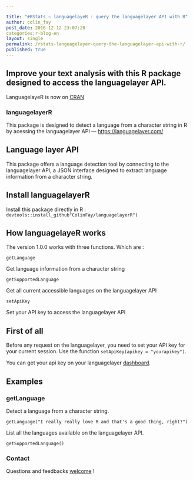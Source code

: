 ```yaml
---

title: "#RStats — languagelayeR : query the languagelayer API with R"
author: colin_fay
post_date: 2016-12-12 23:07:28
categories:r-blog-en
layout: single
permalink: /rstats-languagelayer-query-the-languagelayer-api-with-r/
published: true
---
```

## Improve your text analysis with this R package designed to access the languagelayer API.<!--more-->
LanguagelayeR is now on <a href="https://cran.r-project.org/package=languagelayeR">CRAN</a>

### languagelayerR
This package is designed to detect a language from a character string in R by acessing the languagelayer API — <a href="https://languagelayer.com/">https://languagelayer.com/</a>

## Language layer API
This package offers a language detection tool by connecting to the languagelayer API, a JSON interface designed to extract language information from a character string.

## Install languagelayerR
Install this package directly in R : `devtools::install_github"ColinFay/languagelayerR")`
## How languagelayeR works
The version 1.0.0 works with three functions. Which are :

```{r} 
getLanguage
``` 

Get language information from a character string

```{r} 
getSupportedLanguage
``` 

Get all current accessible languages on the languagelayer API

```{r} 
setApiKey
``` 
Set your API key to access the languagelayer API

## First of all
Before any request on the languagelayer, you need to set your API key for your current session. Use the function `setApiKey(apikey = "yourapikey")`.

You can get your api key on your languagelayer <a href="https://languagelayer.com/dashboard">dashboard</a>.

## Examples
### getLanguage
Detect a language from a character string.

```{r}
getLanguage("I really really love R and that's a good thing, right?")
```

List all the languages available on the languagelayer API.
```{r}
getSupportedLanguage()
```
### Contact

Questions and feedbacks <a href="mailto:contact@colinfay.me">welcome</a> !
&nbsp;
